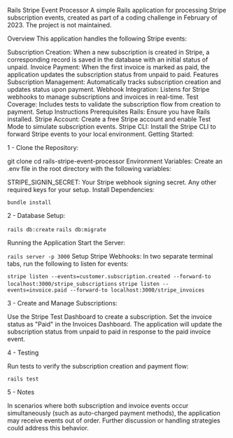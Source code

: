 Rails Stripe Event Processor
A simple Rails application for processing Stripe subscription events, created as part of a coding challenge in February of 2023. The project is not maintained.

Overview
This application handles the following Stripe events:

Subscription Creation: When a new subscription is created in Stripe, a corresponding record is saved in the database with an initial status of unpaid.
Invoice Payment: When the first invoice is marked as paid, the application updates the subscription status from unpaid to paid.
Features
Subscription Management: Automatically tracks subscription creation and updates status upon payment.
Webhook Integration: Listens for Stripe webhooks to manage subscriptions and invoices in real-time.
Test Coverage: Includes tests to validate the subscription flow from creation to payment.
Setup Instructions
Prerequisites
Rails: Ensure you have Rails installed.
Stripe Account: Create a free Stripe account and enable Test Mode to simulate subscription events.
Stripe CLI: Install the Stripe CLI to forward Stripe events to your local environment.
Getting Started:

1 - Clone the Repository:

git clone <repository-url>
cd rails-stripe-event-processor
Environment Variables: Create an .env file in the root directory with the following variables:

STRIPE_SIGNIN_SECRET: Your Stripe webhook signing secret.
Any other required keys for your setup.
Install Dependencies:

`bundle install`

2 - Database Setup:

`rails db:create`
`rails db:migrate`

Running the Application
Start the Server:

`rails server -p 3000`
Setup Stripe Webhooks: In two separate terminal tabs, run the following to listen for events:


`stripe listen --events=customer.subscription.created --forward-to localhost:3000/stripe_subscriptions`
`stripe listen --events=invoice.paid --forward-to localhost:3000/stripe_invoices`


3 - Create and Manage Subscriptions:

Use the Stripe Test Dashboard to create a subscription.
Set the invoice status as "Paid" in the Invoices Dashboard.
The application will update the subscription status from unpaid to paid in response to the paid invoice event.

4 - Testing

Run tests to verify the subscription creation and payment flow:

`rails test`

5 - Notes

In scenarios where both subscription and invoice events occur simultaneously (such as auto-charged payment methods), the application may receive events out of order. Further discussion or handling strategies could address this behavior.
